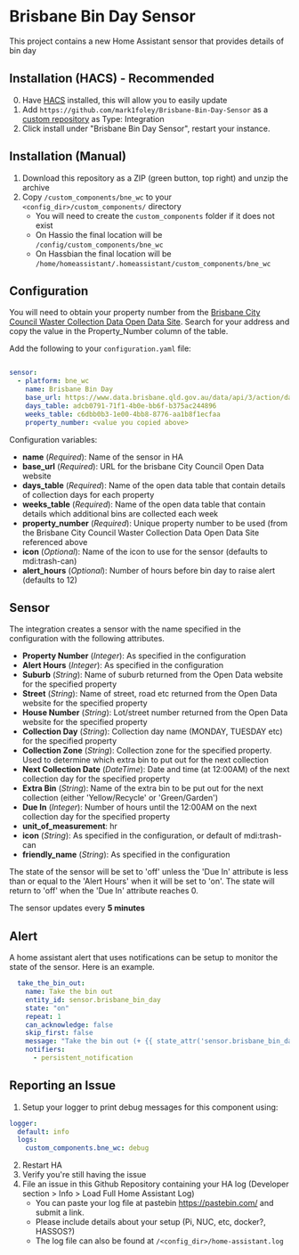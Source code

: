 # Brisbane Bin Day Sensor

This project contains a new Home Assistant sensor that provides details of bin day

## Installation (HACS) - Recommended
0. Have [HACS](https://custom-components.github.io/hacs/installation/manual/) installed, this will allow you to easily update
1. Add `https://github.com/mark1foley/Brisbane-Bin-Day-Sensor` as a [custom repository](https://custom-components.github.io/hacs/usage/settings/#add-custom-repositories) as Type: Integration
2. Click install under "Brisbane Bin Day Sensor", restart your instance.

## Installation (Manual)
1. Download this repository as a ZIP (green button, top right) and unzip the archive
2. Copy `/custom_components/bne_wc` to your `<config_dir>/custom_components/` directory
   * You will need to create the `custom_components` folder if it does not exist
   * On Hassio the final location will be `/config/custom_components/bne_wc`
   * On Hassbian the final location will be `/home/homeassistant/.homeassistant/custom_components/bne_wc`

## Configuration

You will need to obtain your property number from the [Brisbane City Council Waster Collection Data Open Data Site](https://www.data.brisbane.qld.gov.au/data/dataset/waste-collection-days/resource/adcb0791-71f1-4b0e-bb6f-b375ac244896).  Search for your address and copy the value in the Property_Number column of the table.

Add the following to your `configuration.yaml` file:

```yaml

sensor:
  - platform: bne_wc
    name: Brisbane Bin Day
    base_url: https://www.data.brisbane.qld.gov.au/data/api/3/action/datastore_search?resource_id=
    days_table: adcb0791-71f1-4b0e-bb6f-b375ac244896
    weeks_table: c6dbb0b3-1e00-4bb8-8776-aa1b8f1ecfaa
    property_number: <value you copied above>
```

Configuration variables:

- **name** (*Required*): Name of the sensor in HA
- **base_url** (*Required*): URL for the brisbane City Council Open Data website
- **days_table** (*Required*): Name of the open data table that contain details of collection days for each property
- **weeks_table** (*Required*): Name of the open data table that contain details which additional bins are collected each week
- **property_number** (*Required*): Unique property number to be used (from the Brisbane City Council Waster Collection Data Open Data Site referenced above
- **icon** (*Optional*): Name of the icon to use for the sensor (defaults to mdi:trash-can)
- **alert_hours** (*Optional*): Number of hours before bin day to raise alert (defaults to 12)

## Sensor

The integration creates a sensor with the name specified in the configuration with the following attributes.

- **Property Number** (*Integer*): As specified in the configuration 
- **Alert Hours** (*Integer*): As specified in the configuration 
- **Suburb** (*String*): Name of suburb returned from the Open Data website for the specified property  
- **Street** (*String*): Name of street, road etc returned from the Open Data website for the specified property  
- **House Number** (*String*): Lot/street number returned from the Open Data website for the specified property  
- **Collection Day** (*String*): Collection day name (MONDAY, TUESDAY etc) for the specified property  
- **Collection Zone** (*String*): Collection zone for the specified property.  Used to determine which extra bin to put out for the next collection
- **Next Collection Date** (*DateTime*): Date and time (at 12:00AM) of the next collection day for the specified property
- **Extra Bin** (*String*): Name of the extra bin to be put out for the next collection (either 'Yellow/Recycle' or 'Green/Garden')
- **Due In** (*Integer*): Number of hours until the 12:00AM on the next collection day for the specified property 
- **unit_of_measurement**: hr
- **icon** (*String*): As specified in the configuration, or default of mdi:trash-can
- **friendly_name** (*String*): As specified in the configuration

The state of the sensor will be set to 'off' unless the 'Due In' attribute is less than or equal to the 'Alert Hours' when it will be set to 'on'.  The state will return to 'off' when the 'Due In' attribute reaches 0.

The sensor updates every **5 minutes**

## Alert

A home assistant alert that uses notifications can be setup to monitor the state of the sensor.  Here is an example.

```yaml
  take_the_bin_out:
    name: Take the bin out
    entity_id: sensor.brisbane_bin_day
    state: "on"
    repeat: 1
    can_acknowledge: false
    skip_first: false
    message: "Take the bin out (+ {{ state_attr('sensor.brisbane_bin_day', 'Extra Bin') }})!!!"
    notifiers:
      - persistent_notification
```

## Reporting an Issue

1. Setup your logger to print debug messages for this component using:
```yaml
logger:
  default: info
  logs:
    custom_components.bne_wc: debug
```
2. Restart HA
3. Verify you're still having the issue
4. File an issue in this Github Repository containing your HA log (Developer section > Info > Load Full Home Assistant Log)
   * You can paste your log file at pastebin https://pastebin.com/ and submit a link.
   * Please include details about your setup (Pi, NUC, etc, docker?, HASSOS?)
   * The log file can also be found at `/<config_dir>/home-assistant.log`
